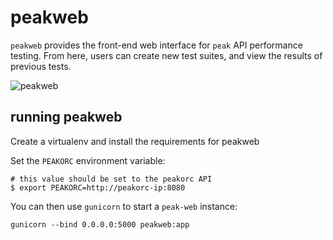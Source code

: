 # peakweb

`peakweb` provides the front-end web interface for `peak` API performance testing. From here, users can create new test suites, and view the results of previous tests.

![peakweb](https://i.imgur.com/g4Lculh.png)

## running peakweb

Create a virtualenv and install the requirements for peakweb

Set the `PEAKORC` environment variable:

```
# this value should be set to the peakorc API
$ export PEAKORC=http://peakorc-ip:8080
```

You can then use `gunicorn` to start a `peak-web` instance:

```
gunicorn --bind 0.0.0.0:5000 peakweb:app
```
